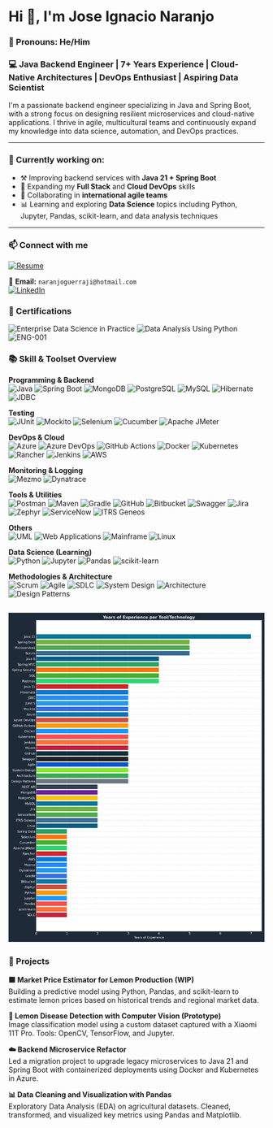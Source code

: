 
# Hi 👋, I'm Jose Ignacio Naranjo 
### 👤 Pronouns: He/Him

### 💻 Java Backend Engineer | 7+ Years Experience | Cloud-Native Architectures | DevOps Enthusiast | Aspiring Data Scientist

I'm a passionate backend engineer specializing in Java and Spring Boot, with a strong focus on designing resilient microservices and cloud-native applications. I thrive in agile, multicultural teams and continuously expand my knowledge into data science, automation, and DevOps practices.

---

### 🚀 Currently working on:
- ⚒️ Improving backend services with **Java 21 + Spring Boot**
- 🌿 Expanding my **Full Stack** and **Cloud DevOps** skills
- 🤝 Collaborating in **international agile teams**
- 📊 Learning and exploring **Data Science** topics including Python, Jupyter, Pandas, scikit-learn, and data analysis techniques

---


### 📫 Connect with me 
[![Resume](https://img.shields.io/badge/Download%20My%20CV-PDF-red?style=for-the-badge&logo=adobeacrobatreader&logoColor=white)](./IgnacioNaranjoCv_JavaBackendDev03_2025.pdf)

📧 **Email:** `naranjoguerraji@hotmail.com`  
[![LinkedIn](https://img.shields.io/badge/LinkedIn-blue?style=for-the-badge&logo=linkedin&logoColor=white)](https://www.linkedin.com/in/ignacio-naranjo-guerra-40706a144/)



### 🏅 Certifications


![Enterprise Data Science in Practice](https://img.shields.io/badge/Enterprise%20Data%20Science-in%20Practice-0A66C2?style=for-the-badge&logo=data)
![Data Analysis Using Python](https://img.shields.io/badge/Data%20Analysis-Using%20Python-306998?style=for-the-badge&logo=python&logoColor=white)
![ENG-001](https://img.shields.io/badge/General%20English%20Course-Mexico%20Summer%202022-007396?style=for-the-badge&logo=bookstack)

### 📚  Skill & Toolset Overview

**Programming & Backend**  
![Java](https://img.shields.io/badge/Java_21-007396?style=for-the-badge&logo=openjdk&logoColor=white)
![Spring Boot](https://img.shields.io/badge/Spring_Boot-6DB33F?style=for-the-badge&logo=springboot&logoColor=white)
![MongoDB](https://img.shields.io/badge/MongoDB-4EA94B?style=for-the-badge&logo=mongodb&logoColor=white)
![PostgreSQL](https://img.shields.io/badge/PostgreSQL-336791?style=for-the-badge&logo=postgresql&logoColor=white)
![MySQL](https://img.shields.io/badge/MySQL-005C84?style=for-the-badge&logo=mysql&logoColor=white)
![Hibernate](https://img.shields.io/badge/Hibernate-59666C?style=for-the-badge&logo=hibernate&logoColor=white)
![JDBC](https://img.shields.io/badge/JDBC-003B57?style=for-the-badge&logo=java&logoColor=white)

**Testing**  
![JUnit](https://img.shields.io/badge/JUnit_5-25A162?style=for-the-badge&logo=java&logoColor=white)
![Mockito](https://img.shields.io/badge/Mockito-FF6F00?style=for-the-badge&logo=java&logoColor=white)
![Selenium](https://img.shields.io/badge/Selenium-43B02A?style=for-the-badge&logo=selenium&logoColor=white)
![Cucumber](https://img.shields.io/badge/Cucumber-23D96C?style=for-the-badge&logo=cucumber&logoColor=white)
![Apache JMeter](https://img.shields.io/badge/JMeter-D22128?style=for-the-badge&logo=apachejmeter&logoColor=white)

**DevOps & Cloud**  
![Azure](https://img.shields.io/badge/Azure-0078D4?style=for-the-badge&logo=microsoftazure&logoColor=white)
![Azure DevOps](https://img.shields.io/badge/Azure_DevOps-0078D4?style=for-the-badge&logo=azuredevops&logoColor=white)
![GitHub Actions](https://img.shields.io/badge/GitHub_Actions-2088FF?style=for-the-badge&logo=githubactions&logoColor=white)
![Docker](https://img.shields.io/badge/Docker-2496ED?style=for-the-badge&logo=docker&logoColor=white)
![Kubernetes](https://img.shields.io/badge/Kubernetes-326CE5?style=for-the-badge&logo=kubernetes&logoColor=white)
![Rancher](https://img.shields.io/badge/Rancher-0075A8?style=for-the-badge&logo=rancher&logoColor=white)
![Jenkins](https://img.shields.io/badge/Jenkins-D24939?style=for-the-badge&logo=jenkins&logoColor=white)
![AWS](https://img.shields.io/badge/AWS-FF9900?style=for-the-badge&logo=amazonaws&logoColor=white)

**Monitoring & Logging**  
![Mezmo](https://img.shields.io/badge/Mezmo-FF4B4B?style=for-the-badge&logo=logdna&logoColor=white)
![Dynatrace](https://img.shields.io/badge/Dynatrace-1496FF?style=for-the-badge&logo=dynatrace&logoColor=white)

**Tools & Utilities**  
![Postman](https://img.shields.io/badge/Postman-FF6C37?style=for-the-badge&logo=postman&logoColor=white)
![Maven](https://img.shields.io/badge/Maven-C71A36?style=for-the-badge&logo=apachemaven&logoColor=white)
![Gradle](https://img.shields.io/badge/Gradle-02303A?style=for-the-badge&logo=gradle&logoColor=white)
![GitHub](https://img.shields.io/badge/GitHub-181717?style=for-the-badge&logo=github&logoColor=white)
![Bitbucket](https://img.shields.io/badge/Bitbucket-0052CC?style=for-the-badge&logo=bitbucket&logoColor=white)
![Swagger](https://img.shields.io/badge/Swagger-85EA2D?style=for-the-badge&logo=swagger&logoColor=black)
![Jira](https://img.shields.io/badge/Jira-0052CC?style=for-the-badge&logo=jira&logoColor=white)
![Zephyr](https://img.shields.io/badge/Zephyr-2F80ED?style=for-the-badge&logo=zephyr&logoColor=white)
![ServiceNow](https://img.shields.io/badge/ServiceNow-1C9A42?style=for-the-badge&logo=servicenow&logoColor=white)
![ITRS Geneos](https://img.shields.io/badge/ITRS_Geneos-0A0A0A?style=for-the-badge)

**Others**  
![UML](https://img.shields.io/badge/UML_Diagrams-6E4C13?style=for-the-badge)
![Web Applications](https://img.shields.io/badge/Web_Applications-007396?style=for-the-badge)
![Mainframe](https://img.shields.io/badge/Mainframe_Systems-444444?style=for-the-badge)
![Linux](https://img.shields.io/badge/Linux-FCC624?style=for-the-badge&logo=linux&logoColor=black)

**Data Science (Learning)**  
![Python](https://img.shields.io/badge/Python-3776AB?style=for-the-badge&logo=python&logoColor=white)
![Jupyter](https://img.shields.io/badge/Jupyter-F37626?style=for-the-badge&logo=jupyter&logoColor=white)
![Pandas](https://img.shields.io/badge/Pandas-150458?style=for-the-badge&logo=pandas&logoColor=white)
![scikit-learn](https://img.shields.io/badge/scikit--learn-F7931E?style=for-the-badge&logo=scikitlearn&logoColor=white)

**Methodologies & Architecture**  
![Scrum](https://img.shields.io/badge/Scrum_Framework-0052CC?style=for-the-badge)
![Agile](https://img.shields.io/badge/Agile_Methodology-34A853?style=for-the-badge)
![SDLC](https://img.shields.io/badge/SDLC_Process-6C757D?style=for-the-badge)
![System Design](https://img.shields.io/badge/System_Design-2C3E50?style=for-the-badge)
![Architecture](https://img.shields.io/badge/Software_Architecture-6A1B9A?style=for-the-badge)
![Design Patterns](https://img.shields.io/badge/Design_Patterns-FFC107?style=for-the-badge)



![Experience Chart](experience_chart.png)
---



### 🧪 Projects

**🟩 Market Price Estimator for Lemon Production (WIP)**  
Building a predictive model using Python, Pandas, and scikit-learn to estimate lemon prices based on historical trends and regional market data.

**🌿 Lemon Disease Detection with Computer Vision (Prototype)**  
Image classification model using a custom dataset captured with a Xiaomi 11T Pro. Tools: OpenCV, TensorFlow, and Jupyter.

**☁️ Backend Microservice Refactor**  
Led a migration project to upgrade legacy microservices to Java 21 and Spring Boot with containerized deployments using Docker and Kubernetes in Azure.

**📊 Data Cleaning and Visualization with Pandas**  
Exploratory Data Analysis (EDA) on agricultural datasets. Cleaned, transformed, and visualized key metrics using Pandas and Matplotlib.



